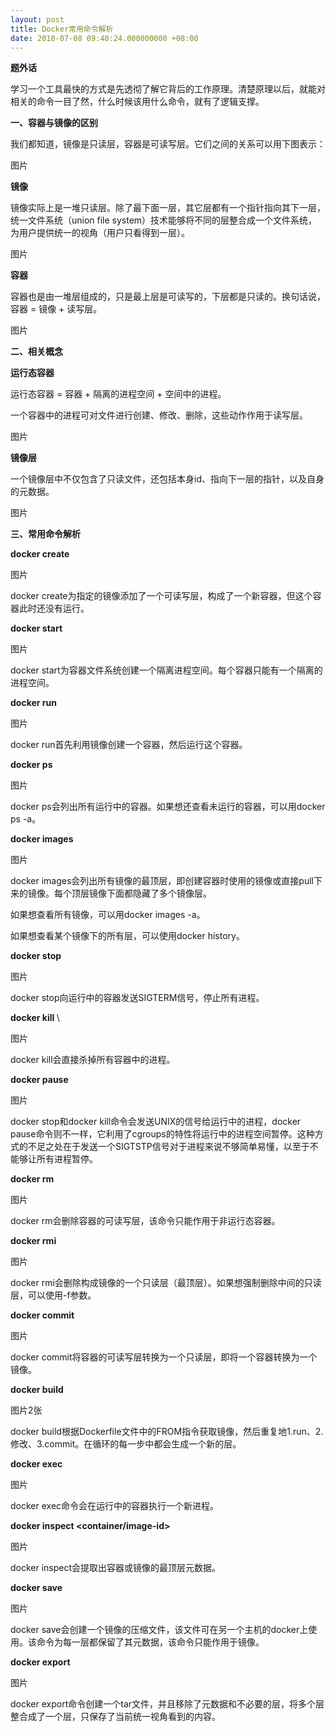 ```yaml
---
layout: post
title: Docker常用命令解析
date: 2018-07-08 09:40:24.000000000 +08:00
---
```


**题外话**

学习一个工具最快的方式是先透彻了解它背后的工作原理。清楚原理以后，就能对相关的命令一目了然，什么时候该用什么命令，就有了逻辑支撑。

**一、容器与镜像的区别**

我们都知道，镜像是只读层，容器是可读写层。它们之间的关系可以用下图表示：

图片

**镜像**

镜像实际上是一堆只读层。除了最下面一层，其它层都有一个指针指向其下一层，统一文件系统（union file system）技术能够将不同的层整合成一个文件系统，为用户提供统一的视角（用户只看得到一层）。

图片

**容器**

容器也是由一堆层组成的，只是最上层是可读写的，下层都是只读的。换句话说，容器 = 镜像 + 读写层。

图片

**二、相关概念**

**运行态容器**

运行态容器 = 容器 + 隔离的进程空间 + 空间中的进程。

一个容器中的进程可对文件进行创建、修改、删除，这些动作作用于读写层。

图片

**镜像层**

一个镜像层中不仅包含了只读文件，还包括本身id、指向下一层的指针，以及自身的元数据。

图片

**三、常用命令解析**

**docker create <image-id>**

图片

docker create为指定的镜像添加了一个可读写层，构成了一个新容器，但这个容器此时还没有运行。

**docker start <container-id>**

图片

docker start为容器文件系统创建一个隔离进程空间。每个容器只能有一个隔离的进程空间。

**docker run <image-id>**

图片

docker run首先利用镜像创建一个容器，然后运行这个容器。

**docker ps**

图片

docker ps会列出所有运行中的容器。如果想还查看未运行的容器，可以用docker ps -a。

**docker images**

图片

docker images会列出所有镜像的最顶层，即创建容器时使用的镜像或直接pull下来的镜像。每个顶层镜像下面都隐藏了多个镜像层。

如果想查看所有镜像，可以用docker images -a。

如果想查看某个镜像下的所有层，可以使用docker history。

**docker stop <container-id>**

图片

docker stop向运行中的容器发送SIGTERM信号，停止所有进程。

**docker kill <container-id>**\

图片

docker kill会直接杀掉所有容器中的进程。

**docker pause <container-id>**

图片

docker stop和docker kill命令会发送UNIX的信号给运行中的进程，docker pause命令则不一样，它利用了cgroups的特性将运行中的进程空间暂停。这种方式的不足之处在于发送一个SIGTSTP信号对于进程来说不够简单易懂，以至于不能够让所有进程暂停。

**docker rm <container-id>**

图片

docker rm会删除容器的可读写层，该命令只能作用于非运行态容器。

**docker rmi <image-id>**

图片

docker rmi会删除构成镜像的一个只读层（最顶层）。如果想强制删除中间的只读层，可以使用-f参数。

**docker commit <container-id>**

图片

docker commit将容器的可读写层转换为一个只读层，即将一个容器转换为一个镜像。

**docker build**

图片2张

docker build根据Dockerfile文件中的FROM指令获取镜像，然后重复地1.run、2.修改、3.commit。在循环的每一步中都会生成一个新的层。

**docker exec <running-container-id>**

图片

docker exec命令会在运行中的容器执行一个新进程。

**docker inspect <container/image-id>**

图片

docker inspect会提取出容器或镜像的最顶层元数据。

**docker save <iamge-id>**

图片

docker save会创建一个镜像的压缩文件，该文件可在另一个主机的docker上使用。该命令为每一层都保留了其元数据，该命令只能作用于镜像。

**docker export <container-id>**

图片

docker export命令创建一个tar文件，并且移除了元数据和不必要的层，将多个层整合成了一个层，只保存了当前统一视角看到的内容。